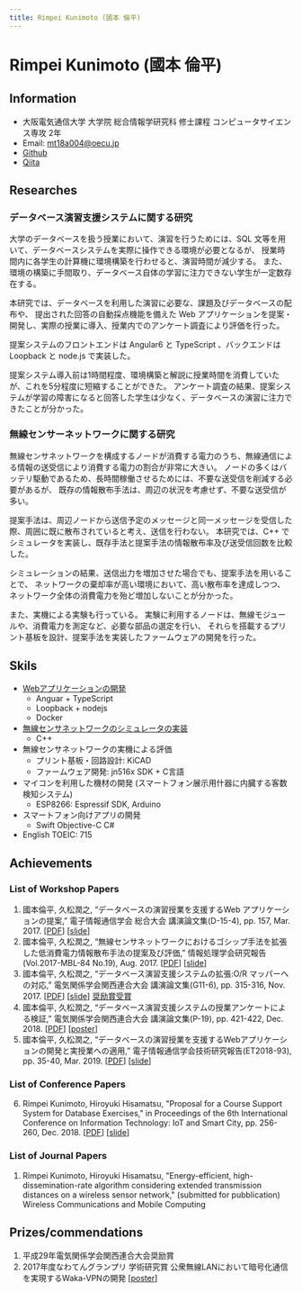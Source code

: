 ```yaml
---
title: Rimpei Kunimoto (國本 倫平)
---
```


<style>
    footer {
        display:none;
    }
    section.page-header {
        display:none;
    }
    section.main-content {
        max-width: 72rem;
    }
</style>

# Rimpei Kunimoto (國本 倫平)

## Information
* 大阪電気通信大学 大学院 総合情報学研究科 修士課程 コンピュータサイエンス専攻 2年
* Email: mt18a004@oecu.jp
* [Github](https://github.com/nxzz)
* [Qiita](https://qiita.com/nwing)

## Researches
### データベース演習支援システムに関する研究
大学のデータベースを扱う授業において、演習を行うためには、SQL 文等を用いて、データベースシステムを実際に操作できる環境が必要となるが、
授業時間内に各学生の計算機に環境構築を行わせると、演習時間が減少する。
また、環境の構築に手間取り、データベース自体の学習に注力できない学生が一定数存在する。

本研究では、データベースを利用した演習に必要な、課題及びデータベースの配布や、
提出された回答の自動採点機能を備えた Web アプリケーションを提案・開発し、実際の授業に導入、授業内でのアンケート調査により評価を行った。

<!-- リンクを張る -->
提案システムのフロントエンドは Angular6 と TypeScript 、バックエンドは Loopback と node.js で実装した。

提案システム導入前は1時間程度、環境構築と解説に授業時間を消費していたが、これを5分程度に短縮することができた。
アンケート調査の結果、提案システムが学習の障害になると回答した学生は少なく、データベースの演習に注力できたことが分かった。

### 無線センサーネットワークに関する研究
無線センサネットワークを構成するノードが消費する電力のうち、無線通信による情報の送受信により消費する電力の割合が非常に大きい。
ノードの多くはバッテリ駆動であるため、長時間稼働させるためには、不要な送受信を削減する必要があるが、
既存の情報散布手法は、周辺の状況を考慮せず、不要な送受信が多い。

提案手法は、周辺ノードから送信予定のメッセージと同一メッセージを受信した際、周囲に既に散布されていると考え、送信を行わない。
本研究では、C++ でシミュレータを実装し、既存手法と提案手法の情報散布率及び送受信回数を比較した。

シミュレーションの結果、送信出力を増加させた場合でも、提案手法を用いることで、
ネットワークの棄却率が高い環境において、高い散布率を達成しつつ、ネットワーク全体の消費電力を殆ど増加しないことが分かった。

また、実機による実験も行っている。
実験に利用するノードは、無線モジュールや、消費電力を測定など、必要な部品の選定を行い、
それらを搭載するプリント基板を設計、提案手法を実装したファームウェアの開発を行った。

## Skils
* [Webアプリケーションの開発](#データベース演習支援システムに関する研究)
    * Anguar + TypeScript
    * Loopback + nodejs
    * Docker
* [無線センサネットワークのシミュレータの実装](#無線センサーネットワークに関する研究)
    * C++
* 無線センサネットワークの実機による評価
    * プリント基板・回路設計: KiCAD
    * ファームウェア開発: jn516x SDK + C言語
* マイコンを利用した機材の開発 (スマートフォン展示用什器に内臓する客数検知システム)
    * ESP8266: Espressif SDK, Arduino
    <!-- * STM32: HAL Library -->
* スマートフォン向けアプリの開発
    * Swift Objective-C C#
* English TOEIC: 715

## Achievements
### List of Workshop Papers
1. 國本倫平, 久松潤之, “データベースの演習授業を支援するWeb アプリケーションの提案,” 電子情報通信学会 総合大会 講演論文集(D-15-4), pp. 157, Mar. 2017. 
    [[PDF](./paper/201703ieice/d_15_004.pdf)] [[slide](./slide/201703ieice.pdf)]
2. 國本倫平, 久松潤之, “無線センサネットワークにおけるゴシップ手法を拡張した低消費電力情報散布手法の提案及び評価,” 情報処理学会研究報告(Vol.2017-MBL-84 No.19), Aug. 2017.
    [[PDF](./paper/201708mbl/IPSJ-MBL17084019.pdf)] [[slide](./slide/201708mbl.pdf)]
3. 國本倫平, 久松潤之, “データベース演習支援システムの拡張:O/R マッパーへの対応,” 電気関係学会関西連合大会 講演論文集(G11-6), pp. 315-316, Nov. 2017. 
    [[PDF](./paper/201711kjciee/G11-6.pdf)] [[slide](./slide/201711kjciee.pdf)] [奨励賞受賞](#Prizes/commendations)
4. 國本倫平, 久松潤之, “データベース演習支援システムの授業アンケートによる検証,” 電気関係学会関西連合大会 講演論文集(P-19), pp. 421-422, Dec. 2018. 
    [[PDF](./paper/201812kjciee/P-19.pdf)] [[poster](./slide/201812kjciee.pdf)]
5. 國本倫平, 久松潤之, “データベースの演習授業を支援するWebアプリケーションの開発と実授業への適用,” 電子情報通信学会技術研究報告(ET2018-93), pp. 35-40, Mar. 2019. 
    [[PDF](./paper/201903et/ET2018-93.pdf)] [[slide](./slide/201903et.pdf)]

### List of Conference Papers
6. Rimpei Kunimoto, Hiroyuki Hisamatsu, "Proposal for a Course Support System for Database Exercises," in Proceedings of the 6th International Conference on Information Technology: IoT and Smart City, pp. 256-260, Dec. 2018. 
    [[PDF](./paper/201812icit/kunimoto2018.pdf)] [[slide](./slide/201812icit.pdf)]

### List of Journal Papers
1. Rimpei Kunimoto, Hiroyuki Hisamatsu, "Energy-efficient, high-dissemination-rate algorithm considering extended transmission distances on a wireless sensor network," (submitted for pubblication) Wireless Communications and Mobile Computing

## Prizes/commendations
1. 平成29年電気関係学会関西連合大会奨励賞
1. 2017年度なわてんグランプリ 学術研究賞 公衆無線LANにおいて暗号化通信を実現するWaka-VPNの開発 
    [[poster](./slide/2017nawaten.pdf)]